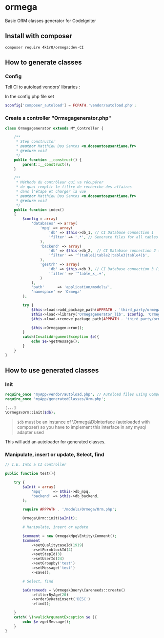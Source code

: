 # ormega
Basic ORM classes generator for CodeIgniter

## Install with composer

    composer require 4k1r0/ormega:dev-CI

## How to generate classes

### Config

Tell CI to autoload vendors' libraries :

In the config.php file set
```php
$config['composer_autoload'] = FCPATH.'vendor/autoload.php';
```

### Create a controller "Ormegagenerator.php"

```php
class Ormegagenerator extends MY_Controller {

    /**
     * Step constructor
     * @author Matthieu Dos Santos <m.dossantos@santiane.fr>
     * @return void
     */
    public function __construct() {
        parent::__construct();
    }

    /**
     * Méthode du contrôleur qui va récupérer
     * de quoi remplir le filtre de recherche des affaires
     * dans l'étape et charger la vue
     * @author Matthieu Dos Santos <m.dossantos@santiane.fr>
     * @return void
     */
    public function index()
    {
        $config = array(
            'databases' => array(
                'mpq' => array(
                    'db' => $this->db_1, // CI Database connection 1
                    'filter' => '.*', // Generate files for all tables
                ),
                'backend' => array(
                    'db' => $this->db_2,  // CI Database connection 2 (if multiple databases used)
                    'filter' => '^(table1|table2|table3|table4)$',
                ),
                'gestrh' => array(
                    'db' => $this->db_3, // CI Database connection 3 (if multiple databases used)
                    'filter' => '^table_x_.+',
                )
            ),
            'path'      => 'application/models/',
            'namespace' => 'Ormega'
        );

        try {
            $this->load->add_package_path(APPPATH . 'third_party/ormega');
            $this->load->library('Ormegagenerator_lib', $config, 'Ormegagen');
            $this->load->remove_package_path(APPPATH . 'third_party/ormega');

            $this->Ormegagen->run();
        }
        catch(InvalidArgumentException $e){
            echo $e->getMessage();
        }
    }
}
```


## How to use generated classes

### Init

```php
require_once 'myApp/vendor/autoload.php'; // Autoload files using Composer's autoload
require_once 'myApp/generatedClasses/Orm.php';

[...]
\Ormega\Orm::init($db);
```

> `$db` must be an instance of \Ormega\DbInterface (autoloaded with composer)
> so you have to implement this interface in any mysql adapter used

This will add an autoloader for generated classes.

### Manipulate, insert or update, Select, find

```php
// I.E. Into a CI controller

public function test(){

    try {
        $aInit = array(
            'mpq'     => $this->db_mpq,
            'backend' => $this->db_backend,
        );

        require APPPATH . '/models/Ormega/Orm.php';

        Ormega\Orm::init($aInit);

        # Manipulate, insert or update

        $comment = new Ormega\Mpq\Entity\Comment();
        $comment
            ->setQualitycaseId(1919)
            ->setFormblockId(4)
            ->setStepId(3)
            ->setUserId(24)
            ->setGroupby('test')
            ->setMessage('test')
            ->save();

        # Select, find

        $aCareneeds = \Ormega\Query\Careneeds::create()
            ->filterByAge(20)
            ->orderByDateinsert('DESC')
            ->find();

    }
    catch( \InvalidArgumentException $e ){
        echo $e->getMessage();
    }
}
```